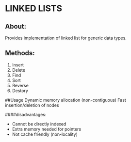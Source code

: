 # LINKED LISTS

## About:
Provides implementation of linked list for generic data types.

## Methods:
1. Insert
2. Delete
3. Find
4. Sort
5. Reverse
6. Destory

##Usage
Dynamic memory allocation (non-contiguous)
Fast insertion/deletion of nodes

####disadvantages:
- Cannot be directly indexed
- Extra memory needed for pointers
- Not cache friendly (non-locality)


